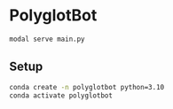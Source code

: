 # PolyglotBot

```sh
modal serve main.py
```

## Setup

```sh
conda create -n polyglotbot python=3.10
conda activate polyglotbot
```
